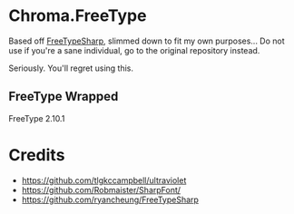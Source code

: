 # Chroma.FreeType
Based off [FreeTypeSharp](https://github.com/ryancheung/FreeTypeSharp), slimmed down to fit my own purposes...
Do not use if you're a sane individual, go to the original repository instead.

Seriously.
You'll regret using this.

## FreeType Wrapped
FreeType 2.10.1

# Credits
- https://github.com/tlgkccampbell/ultraviolet
- https://github.com/Robmaister/SharpFont/
- https://github.com/ryancheung/FreeTypeSharp